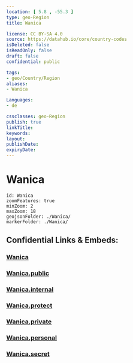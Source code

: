 ```yaml
---
location: [ 5.8 , -55.3 ] 
type: geo-Region
title: Wanica

license: CC BY-SA 4.0
source: https://datahub.io/core/country-codes
isDeleted: false
isReadOnly: false
draft: false
confidential: public

tags:
- geo/Country/Region
aliases:
- Wanica

Languages:
- de

cssclasses: geo-Region
publish: true
linkTitle: 
keywords: 
layout: 
publishDate: 
expiryDate: 
---
```


# Wanica

```leaflet
id: Wanica
zoomFeatures: true 
minZoom: 2 
maxZoom: 18
geojsonFolder: ./Wanica/
markerFolder: ./Wanica/
```


## Confidential Links & Embeds: 

### [Wanica](/_Standards/Earth/Continent/America~South/Suriname/Districts~Suriname/Wanica.md) 

### [Wanica.public](/_public/Earth/Continent/America~South/Suriname/Districts~Suriname/Wanica.public.md) 

### [Wanica.internal](/_internal/Earth/Continent/America~South/Suriname/Districts~Suriname/Wanica.internal.md) 

### [Wanica.protect](/_protect/Earth/Continent/America~South/Suriname/Districts~Suriname/Wanica.protect.md) 

### [Wanica.private](/_private/Earth/Continent/America~South/Suriname/Districts~Suriname/Wanica.private.md) 

### [Wanica.personal](/_personal/Earth/Continent/America~South/Suriname/Districts~Suriname/Wanica.personal.md) 

### [Wanica.secret](/_secret/Earth/Continent/America~South/Suriname/Districts~Suriname/Wanica.secret.md)

